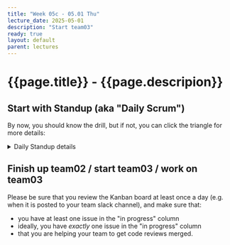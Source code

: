 ```yaml
---
title: "Week 05c - 05.01 Thu"
lecture_date: 2025-05-01
description: "Start team03"
ready: true
layout: default
parent: lectures
---
```


# {{page.title}} - {{page.descripion}}

## Start with Standup (aka "Daily Scrum")

By now, you should know the drill, but if not, you can click the triangle for more details:

<details markdown="1">
<summary markdown="1">Daily Standup details</summary>
Make a post in your team slack channel answering the three standup questions:
* What have you finished since last standup?
* What are you working on now?
* Are you stuck on anything, or blocked by anything?

When you see that everyone that is present has made a post in the channel (including anyone attending remotely via zoom), 
invite everyone to stand, and read out their post to the group.

Take note of anyone that's missing; `@` them on the slack channel, and ask them to make a standup post as soon as they get an opportunity.
</details>

## Finish up team02 / start team03 / work on team03

Please be sure that you review the Kanban board at least once a day (e.g. when it is posted to your team slack channel), and make sure that:
* you have at least one issue in the "in progress" column
* ideally, you have *exactly* one issue in the "in progress" column
* that you are helping your team to get code reviews merged.
